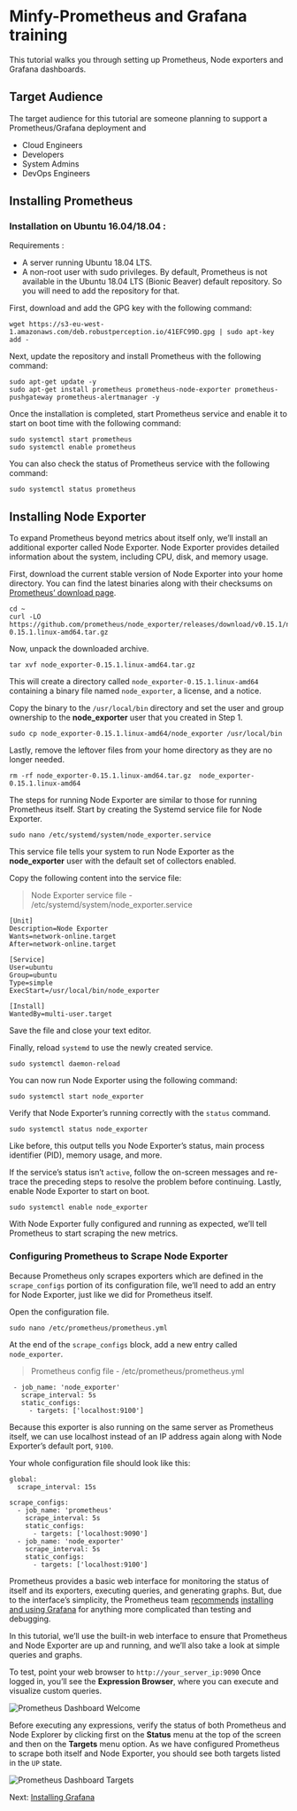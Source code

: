 # Minfy-Prometheus and Grafana training
This tutorial walks you through setting up Prometheus, Node exporters and Grafana dashboards.
## Target Audience
The target audience for this tutorial are someone planning to support a Prometheus/Grafana deployment and 

 - Cloud Engineers
 - Developers
 - System Admins
 - DevOps Engineers

## Installing Prometheus

### Installation on Ubuntu 16.04/18.04 :

Requirements :
-   A server running Ubuntu 18.04 LTS.
-   A non-root user with sudo privileges.
By default, Prometheus is not available in the Ubuntu 18.04 LTS (Bionic Beaver) default repository. So you will need to add the repository for that.

First, download and add the GPG key with the following command:

```
wget https://s3-eu-west-1.amazonaws.com/deb.robustperception.io/41EFC99D.gpg | sudo apt-key add -
```

Next, update the repository and install Prometheus with the following command:

```
sudo apt-get update -y
sudo apt-get install prometheus prometheus-node-exporter prometheus-pushgateway prometheus-alertmanager -y
```

Once the installation is completed, start Prometheus service and enable it to start on boot time with the following command:

```
sudo systemctl start prometheus
sudo systemctl enable prometheus
```

You can also check the status of Prometheus service with the following command:

```
sudo systemctl status prometheus
```
## Installing Node Exporter

To expand Prometheus beyond metrics about itself only, we’ll install an additional exporter called Node Exporter. Node Exporter provides detailed information about the system, including CPU, disk, and memory usage.

First, download the current stable version of Node Exporter into your home directory. You can find the latest binaries along with their checksums on  [Prometheus’ download page](https://prometheus.io/download/).

```
cd ~
curl -LO https://github.com/prometheus/node_exporter/releases/download/v0.15.1/node_exporter-0.15.1.linux-amd64.tar.gz
```
Now, unpack the downloaded archive.

```
tar xvf node_exporter-0.15.1.linux-amd64.tar.gz
```

This will create a directory called  `node_exporter-0.15.1.linux-amd64`  containing a binary file named  `node_exporter`, a license, and a notice.

Copy the binary to the  `/usr/local/bin`  directory and set the user and group ownership to the  **node_exporter**  user that you created in Step 1.

```
sudo cp node_exporter-0.15.1.linux-amd64/node_exporter /usr/local/bin
```

Lastly, remove the leftover files from your home directory as they are no longer needed.

```
rm -rf node_exporter-0.15.1.linux-amd64.tar.gz  node_exporter-0.15.1.linux-amd64
```
The steps for running Node Exporter are similar to those for running Prometheus itself. Start by creating the Systemd service file for Node Exporter.
```
sudo nano /etc/systemd/system/node_exporter.service
```

This service file tells your system to run Node Exporter as the  **node_exporter**  user with the default set of collectors enabled.

Copy the following content into the service file:

> Node Exporter service file - /etc/systemd/system/node_exporter.service

```
[Unit]
Description=Node Exporter
Wants=network-online.target
After=network-online.target

[Service]
User=ubuntu
Group=ubuntu
Type=simple
ExecStart=/usr/local/bin/node_exporter

[Install]
WantedBy=multi-user.target

```
Save the file and close your text editor.

Finally, reload  `systemd`  to use the newly created service.

```
sudo systemctl daemon-reload
```

You can now run Node Exporter using the following command:

```
sudo systemctl start node_exporter
```

Verify that Node Exporter’s running correctly with the  `status`  command.

```
sudo systemctl status node_exporter
```

Like before, this output tells you Node Exporter’s status, main process identifier (PID), memory usage, and more.

If the service’s status isn’t  `active`, follow the on-screen messages and re-trace the preceding steps to resolve the problem before continuing.
Lastly, enable Node Exporter to start on boot.

```
sudo systemctl enable node_exporter
```

With Node Exporter fully configured and running as expected, we’ll tell Prometheus to start scraping the new metrics.

### Configuring Prometheus to Scrape Node Exporter
Because Prometheus only scrapes exporters which are defined in the  `scrape_configs`  portion of its configuration file, we’ll need to add an entry for Node Exporter, just like we did for Prometheus itself.

Open the configuration file.
```
sudo nano /etc/prometheus/prometheus.yml
```

At the end of the  `scrape_configs`  block, add a new entry called  `node_exporter`.

> Prometheus config file  - /etc/prometheus/prometheus.yml

```
 - job_name: 'node_exporter'
   scrape_interval: 5s
   static_configs:
     - targets: ['localhost:9100']  
```

Because this exporter is also running on the same server as Prometheus itself, we can use localhost instead of an IP address again along with Node Exporter’s default port,  `9100`.

Your whole configuration file should look like this:

```
global:
  scrape_interval: 15s

scrape_configs:
  - job_name: 'prometheus'
    scrape_interval: 5s
    static_configs:
      - targets: ['localhost:9090']
  - job_name: 'node_exporter'
    scrape_interval: 5s
    static_configs:
      - targets: ['localhost:9100']  
```
Prometheus provides a basic web interface for monitoring the status of itself and its exporters, executing queries, and generating graphs. But, due to the interface’s simplicity, the Prometheus team  [recommends](https://prometheus.io/docs/visualization/browser/)  [installing and using Grafana](https://prometheus.io/docs/visualization/grafana/)  for anything more complicated than testing and debugging.

In this tutorial, we’ll use the built-in web interface to ensure that Prometheus and Node Exporter are up and running, and we’ll also take a look at simple queries and graphs.

To test, point your web browser to  `http://your_server_ip:9090`
Once logged in, you’ll see the  **Expression Browser**, where you can execute and visualize custom queries.

![Prometheus Dashboard Welcome](http://assets.digitalocean.com/articles/install-prometheus-on-ubuntu-16-04/Prometheus-Dashboard-Welcome.png)

Before executing any expressions, verify the status of both Prometheus and Node Explorer by clicking first on the  **Status**  menu at the top of the screen and then on the  **Targets**  menu option. As we have configured Prometheus to scrape both itself and Node Exporter, you should see both targets listed in the  `UP`  state.

![Prometheus Dashboard Targets](http://assets.digitalocean.com/articles/install-prometheus-on-ubuntu-16-04/Prometheus-Dashboard-Targets.png)

Next: [Installing Grafana](https://github.com/bharathalleni/minfy-training/blob/master/docs/grafana.md)
